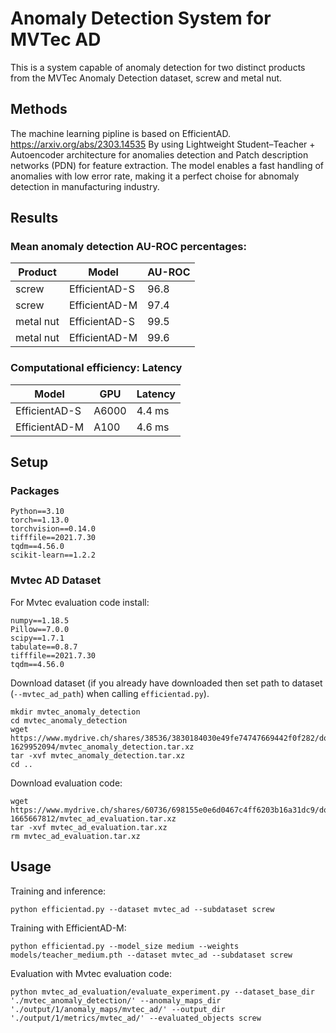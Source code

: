 # Anomaly Detection System for MVTec AD
This is a system capable of anomaly detection for two distinct products from the MVTec Anomaly Detection dataset, screw and metal nut.

## Methods 
The machine learning pipline is based on EfficientAD. https://arxiv.org/abs/2303.14535
By using Lightweight Student–Teacher + Autoencoder architecture for anomalies detection and Patch description networks (PDN) for feature extraction. The model enables a fast handling of anomalies with low error rate, making it a perfect choise for abnomaly detection in manufacturing industry.


## Results
### Mean anomaly detection AU-ROC percentages:

| Product       | Model          | AU-ROC         |
|---------------|----------------|----------------|
| screw         | EfficientAD-S  | 96.8           |
| screw         | EfficientAD-M  | 97.4           |
| metal nut     | EfficientAD-S  | 99.5           |
| metal nut     | EfficientAD-M  | 99.6           |


### Computational efficiency: Latency

| Model         | GPU   | Latency      |
|---------------|-------|--------------|
| EfficientAD-S | A6000 | 4.4 ms       |
| EfficientAD-M | A100  | 4.6 ms       |



## Setup

### Packages

```
Python==3.10
torch==1.13.0
torchvision==0.14.0
tifffile==2021.7.30
tqdm==4.56.0
scikit-learn==1.2.2
```

### Mvtec AD Dataset

For Mvtec evaluation code install:

```
numpy==1.18.5
Pillow==7.0.0
scipy==1.7.1
tabulate==0.8.7
tifffile==2021.7.30
tqdm==4.56.0
```

Download dataset (if you already have downloaded then set path to dataset (`--mvtec_ad_path`) when calling `efficientad.py`).

```
mkdir mvtec_anomaly_detection
cd mvtec_anomaly_detection
wget https://www.mydrive.ch/shares/38536/3830184030e49fe74747669442f0f282/download/420938113-1629952094/mvtec_anomaly_detection.tar.xz
tar -xvf mvtec_anomaly_detection.tar.xz
cd ..
```

Download evaluation code:

```
wget https://www.mydrive.ch/shares/60736/698155e0e6d0467c4ff6203b16a31dc9/download/439517473-1665667812/mvtec_ad_evaluation.tar.xz
tar -xvf mvtec_ad_evaluation.tar.xz
rm mvtec_ad_evaluation.tar.xz
```

## Usage

Training and inference:

```
python efficientad.py --dataset mvtec_ad --subdataset screw
```
Training with EfficientAD-M:

```
python efficientad.py --model_size medium --weights models/teacher_medium.pth --dataset mvtec_ad --subdataset screw
```

Evaluation with Mvtec evaluation code:

```
python mvtec_ad_evaluation/evaluate_experiment.py --dataset_base_dir './mvtec_anomaly_detection/' --anomaly_maps_dir './output/1/anomaly_maps/mvtec_ad/' --output_dir './output/1/metrics/mvtec_ad/' --evaluated_objects screw
```

